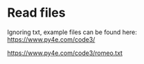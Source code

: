 # Read files

Ignoring txt, example files can be found here:
<https://www.py4e.com/code3/>

<https://www.py4e.com/code3/romeo.txt>